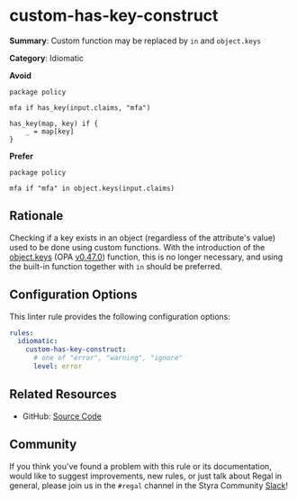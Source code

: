 # custom-has-key-construct

**Summary**: Custom function may be replaced by `in` and `object.keys`

**Category**: Idiomatic

**Avoid**
```rego
package policy

mfa if has_key(input.claims, "mfa")

has_key(map, key) if {
    _ = map[key]
}
```

**Prefer**
```rego
package policy

mfa if "mfa" in object.keys(input.claims)
```

## Rationale

Checking if a key exists in an object (regardless of the attribute's value) used to be done using custom functions. With
the introduction of the [object.keys](https://www.openpolicyagent.org/docs/latest/policy-reference/#builtin-object-objectkeys)
(OPA [v0.47.0](https://github.com/open-policy-agent/opa/releases/tag/v0.47.0)) function, this is no longer necessary,
and using the built-in function together with `in` should be preferred.

## Configuration Options

This linter rule provides the following configuration options:

```yaml
rules:
  idiomatic:
    custom-has-key-construct:
      # one of "error", "warning", "ignore"
      level: error
```

## Related Resources

- GitHub: [Source Code](https://github.com/StyraInc/regal/blob/main/bundle/regal/rules/idiomatic/custom-has-key-construct/custom_has_key_construct.rego)

## Community

If you think you've found a problem with this rule or its documentation, would like to suggest improvements, new rules,
or just talk about Regal in general, please join us in the `#regal` channel in the Styra Community
[Slack](https://communityinviter.com/apps/styracommunity/signup)!

